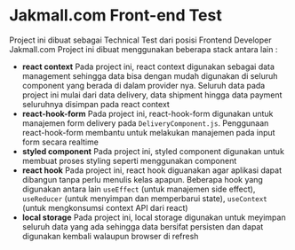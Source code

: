 # Jakmall.com Front-end Test
Project ini dibuat sebagai Technical Test dari posisi Frontend Developer Jakmall.com
Project ini dibuat menggunakan beberapa stack antara lain :
- **react context**
Pada project ini, react context digunakan sebagai data management sehingga data bisa dengan mudah digunakan di seluruh component yang berada di dalam provider nya. Seluruh data pada project ini mulai dari data delivery, data shipment hingga data payment seluruhnya disimpan pada react context
- **react-hook-form**
Pada project ini, react-hook-form digunakan untuk manajemen form delivery pada `DeliveryComponent.js`. Penggunaan react-hook-form membantu untuk melakukan manajemen pada input form secara realtime
- **styled component**
Pada project ini, styled component digunakan untuk membuat proses styling seperti menggunakan component
- **react hook**
Pada project ini, react hook diguanakan agar aplikasi dapat dibangun tanpa perlu menulis kelas apapun. Beberapa hook yang digunakan antara lain `useEffect` (untuk manajemen side effect), `useReducer` (untuk menyimpan dan memperbarui state), `useContext` (untuk mengkonsumsi context API dari react)
- **local storage**
Pada project ini, local storage digunakan untuk meyimpan seluruh data yang ada sehingga data bersifat persisten dan dapat digunakan kembali walaupun browser di refresh